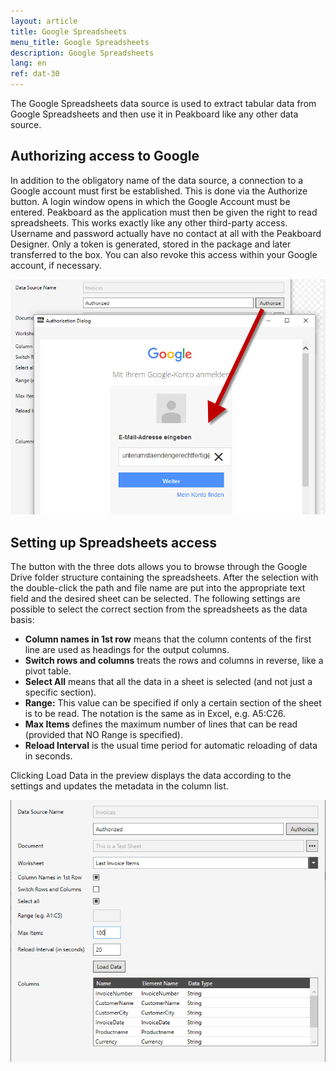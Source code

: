 ```yaml
---
layout: article
title: Google Spreadsheets
menu_title: Google Spreadsheets
description: Google Spreadsheets
lang: en
ref: dat-30
---
```

The Google Spreadsheets data source is used to extract tabular data from Google Spreadsheets and then use it in Peakboard like any other data source.

## Authorizing access to Google

In addition to the obligatory name of the data source, a connection to a Google account must first be established. This is done via the Authorize button. A login window opens in which the Google Account must be entered. Peakboard as the application must then be given the right to read spreadsheets. This works exactly like any other third-party access. Username and password actually have no contact at all with the Peakboard Designer. Only a token is generated, stored in the package and later transferred to the box. You can also revoke this access within your Google account, if necessary.

![image_1](/assets/images/Data_Sources/GoogleSpreadsheets/SpeadsheetsSource01.png)

## Setting up Spreadsheets access

The button with the three dots allows you to browse through the Google Drive folder structure containing the spreadsheets. After the selection with the double-click the path and file name are put into the appropriate text field and the desired sheet can be selected.
The following settings are possible to select the correct section from the spreadsheets as the data basis:

*    **Column names in 1st row** means that the column contents of the first line are used as headings for the output columns.
*    **Switch rows and columns** treats the rows and columns in reverse, like a pivot table.
*    **Select All** means that all the data in a sheet is selected (and not just a specific section).
*    **Range:** This value can be specified if only a certain section of the sheet is to be read. The notation is the same as in Excel, e.g. A5:C26.
*    **Max Items** defines the maximum number of lines that can be read (provided that NO Range is specified).
*    **Reload Interval** is the usual time period for automatic reloading of data in seconds.

Clicking Load Data in the preview displays the data according to the settings and updates the metadata in the column list.

![image_1](/assets/images/Data_Sources/GoogleSpreadsheets/SpeadsheetsSource02.png)
